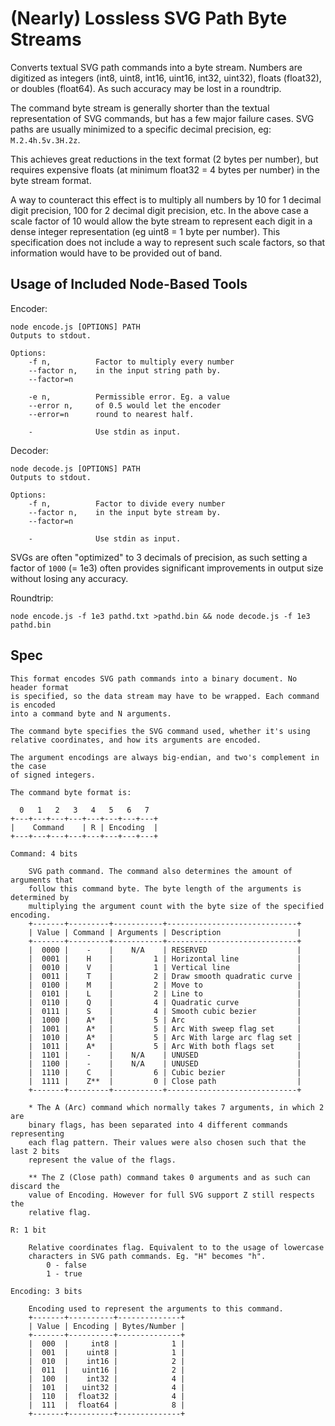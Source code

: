 # (Nearly) Lossless SVG Path Byte Streams

Converts textual SVG path commands into a byte stream. Numbers are digitized as
integers (int8, uint8, int16, uint16, int32, uint32), floats (float32), or
doubles (float64). As such accuracy may be lost in a roundtrip.

The command byte stream is generally shorter than the textual representation of
SVG commands, but has a few major failure cases. SVG paths are usually minimized
to a specific decimal precision, eg: `M.2.4h.5v.3H.2z`.

This achieves great reductions in the text format (2 bytes per number), but
requires expensive floats (at minimum float32 = 4 bytes per number) in the byte
stream format.

A way to counteract this effect is to multiply all numbers by 10 for 1 decimal
digit precision, 100 for 2 decimal digit precision, etc. In the above case a
scale factor of 10 would allow the byte stream to represent each digit in a
dense integer representation (eg uint8 = 1 byte per number). This specification
does not include a way to represent such scale factors, so that information
would have to be provided out of band.

## Usage of Included Node-Based Tools

Encoder:

```
node encode.js [OPTIONS] PATH
Outputs to stdout.

Options:
	-f n,          Factor to multiply every number
	--factor n,    in the input string path by.
	--factor=n

	-e n,          Permissible error. Eg. a value
	--error n,     of 0.5 would let the encoder
	--error=n      round to nearest half.

	-              Use stdin as input.
```

Decoder:

```
node decode.js [OPTIONS] PATH
Outputs to stdout.

Options:
	-f n,          Factor to divide every number
	--factor n,    in the input byte stream by.
	--factor=n

	-              Use stdin as input.
```

SVGs are often "optimized" to 3 decimals of precision, as such setting a factor
of `1000` (= 1e3) often provides significant improvements in output size without
losing any accuracy.

Roundtrip:

```
node encode.js -f 1e3 pathd.txt >pathd.bin && node decode.js -f 1e3 pathd.bin
```

## Spec

```
This format encodes SVG path commands into a binary document. No header format
is specified, so the data stream may have to be wrapped. Each command is encoded
into a command byte and N arguments.

The command byte specifies the SVG command used, whether it's using
relative coordinates, and how its arguments are encoded.

The argument encodings are always big-endian, and two's complement in the case
of signed integers.

The command byte format is:

  0   1   2   3   4   5   6   7
+---+---+---+---+---+---+---+---+
|    Command    | R | Encoding  |
+---+---+---+---+---+---+---+---+

Command: 4 bits

	SVG path command. The command also determines the amount of arguments that
	follow this command byte. The byte length of the arguments is determined by
	multiplying the argument count with the byte size of the specified encoding.
	+-------+---------+-----------+-----------------------------+
	| Value | Command | Arguments | Description                 |
	+-------+---------+-----------+-----------------------------+
	|  0000 |    -    |    N/A    | RESERVED                    |
	|  0001 |    H    |         1 | Horizontal line             |
	|  0010 |    V    |         1 | Vertical line               |
	|  0011 |    T    |         2 | Draw smooth quadratic curve |
	|  0100 |    M    |         2 | Move to                     |
	|  0101 |    L    |         2 | Line to                     |
	|  0110 |    Q    |         4 | Quadratic curve             |
	|  0111 |    S    |         4 | Smooth cubic bezier         |
	|  1000 |    A*   |         5 | Arc                         |
	|  1001 |    A*   |         5 | Arc With sweep flag set     |
	|  1010 |    A*   |         5 | Arc With large arc flag set |
	|  1011 |    A*   |         5 | Arc With both flags set     |
	|  1101 |    -    |    N/A    | UNUSED                      |
	|  1100 |    -    |    N/A    | UNUSED                      |
	|  1110 |    C    |         6 | Cubic bezier                |
	|  1111 |    Z**  |         0 | Close path                  |
	+-------+---------+-----------+-----------------------------+

	* The A (Arc) command which normally takes 7 arguments, in which 2 are
	binary flags, has been separated into 4 different commands representing
	each flag pattern. Their values were also chosen such that the last 2 bits
	represent the value of the flags.

	** The Z (Close path) command takes 0 arguments and as such can discard the
	value of Encoding. However for full SVG support Z still respects the
	relative flag.

R: 1 bit

	Relative coordinates flag. Equivalent to to the usage of lowercase
	characters in SVG path commands. Eg. "H" becomes "h".
		0 - false
		1 - true

Encoding: 3 bits

	Encoding used to represent the arguments to this command.
	+-------+----------+--------------+
	| Value | Encoding | Bytes/Number |
	+-------+----------+--------------+
	|  000  |     int8 |            1 |
	|  001  |    uint8 |            1 |
	|  010  |    int16 |            2 |
	|  011  |   uint16 |            2 |
	|  100  |    int32 |            4 |
	|  101  |   uint32 |            4 |
	|  110  |  float32 |            4 |
	|  111  |  float64 |            8 |
	+-------+----------+--------------+
```
